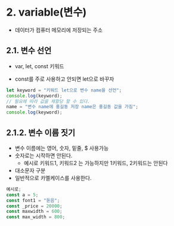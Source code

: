 # 2. variable(변수)

- 데이터가 컴퓨터 메모리에 저장되는 주소

## 2.1. 변수 선언

- var, let, const 키워드
<!-- var는 거의 안씀 const를 써보고 오류나면 let을 써보쟝 -->
- const를 주로 사용하고 안되면 let으로 바꾸자

```js
let keyword = "키워드 let으로 변수 name을 선언";
console.log(keyword);
// 필요에 따라 값을 재할당 할 수 있다.
name = "변수 name에 홍길동 저장 name은 홍길동 값을 가짐";
console.log(keyword);
```

## 2.1.2. 변수 이름 짓기

- 변수 이름에는 영어, 숫자, 밑줄, $ 사용가능
- 숫자로는 시작하면 안된다.
  - 예시로 키워드1, 키워드2 는 가능하지만 1키워드, 2키워드는 안된다
- 대소문자 구분
- 일반적으로 카멜케이스를 사용한다.

```js
예시로;
const a = 5;
const font1 = "돋음";
const _price = 20000;
const maxwidth = 600;
const max_width = 800;
```
